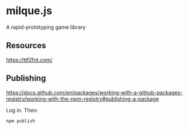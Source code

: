# milque.js

A rapid-prototyping game library

## Resources
https://ttf2fnt.com/


## Publishing
https://docs.github.com/en/packages/working-with-a-github-packages-registry/working-with-the-npm-registry#publishing-a-package

Log in. Then:

```
npm publish
```